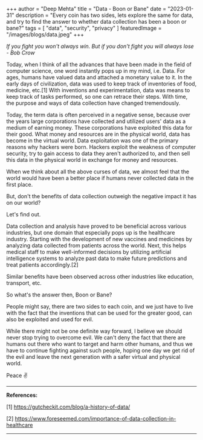 +++
author = "Deep Mehta"
title = "Data - Boon or Bane"
date = "2023-01-31"
description = "Every coin has two sides, lets explore the same for data, and try to find the answer to whether data collection has been a boon or bane?"
tags = [
 "data",
 "security",
 "privacy"
]
featuredImage = "/images/blogs/data.jpeg"
+++

*If you fight you won't always win. But if you don't fight you will always lose - Bob Crow*

Today, when I think of all the advances that have been made in the field of computer science, one word instantly pops up in my mind, i.e. Data.
For ages, humans have valued data and attached a monetary value to it. In the early days of civilization, data was used to keep track of inventories of food, medicine, etc.[1]
With inventions and experimentation, data was means to keep track of tasks performed, so one can retrace their steps.
With time, the purpose and ways of data collection have changed tremendously.

Today, the term data is often perceived in a negative sense, because over the years large corporations have collected and utilized users' data as a medium of earning money. These corporations have exploited this data for their good.
What money and resources are in the physical world, data has become in the virtual world. Data exploitation was one of the primary reasons why hackers were born. Hackers exploit the weakness of computer security, try to gain access to data they aren't authorized to, and then sell this data in the physical world in exchange for money and resources.

When we think about all the above curses of data, we almost feel that the world would have been a better place if humans never collected data in the first place.

But, don't the benefits of data collection outweigh the negative impact it has on our world?

Let's find out.

Data collection and analysis have proved to be beneficial across various industries, but one domain that especially pops up is the healthcare industry.
Starting with the development of new vaccines and medicines by analyzing data collected from patients across the world. Next, this helps medical staff to make well-informed decisions by utilizing artificial intelligence systems to analyze past data to make future predictions and treat patients accordingly.[2]

Similar benefits have been observed across other industries like education, transport, etc.

So what's the answer then, Boon or Bane?

People might say, there are two sides to each coin, and we just have to live with the fact that the inventions that can be used for the greater good, can also be exploited and used for evil.

While there might not be one definite way forward, I believe we should never stop trying to overcome evil. We can't deny the fact that there are humans out there who want to target and harm other humans, and thus we have to continue fighting against such people, hoping one day we get rid of the evil and leave the next generation with a safer virtual and physical world.

Peace ✌️

---

**References:**

[1] https://gutcheckit.com/blog/a-history-of-data/

[2] https://www.foreseemed.com/importance-of-data-collection-in-healthcare

---